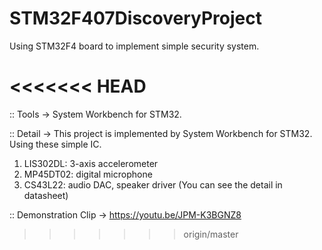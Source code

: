 # STM32F407DiscoveryProject
Using STM32F4 board to implement simple security system.

<<<<<<< HEAD
=======
:: Tools -> System Workbench for STM32.

:: Detail -> This project is implemented by System Workbench for STM32. Using these simple IC.
  1. LIS302DL: 3-axis accelerometer
  2. MP45DT02: digital microphone
  3. CS43L22: audio DAC, speaker driver
  (You can see the detail in datasheet)
  
::  Demonstration Clip -> https://youtu.be/JPM-K3BGNZ8
>>>>>>> origin/master

